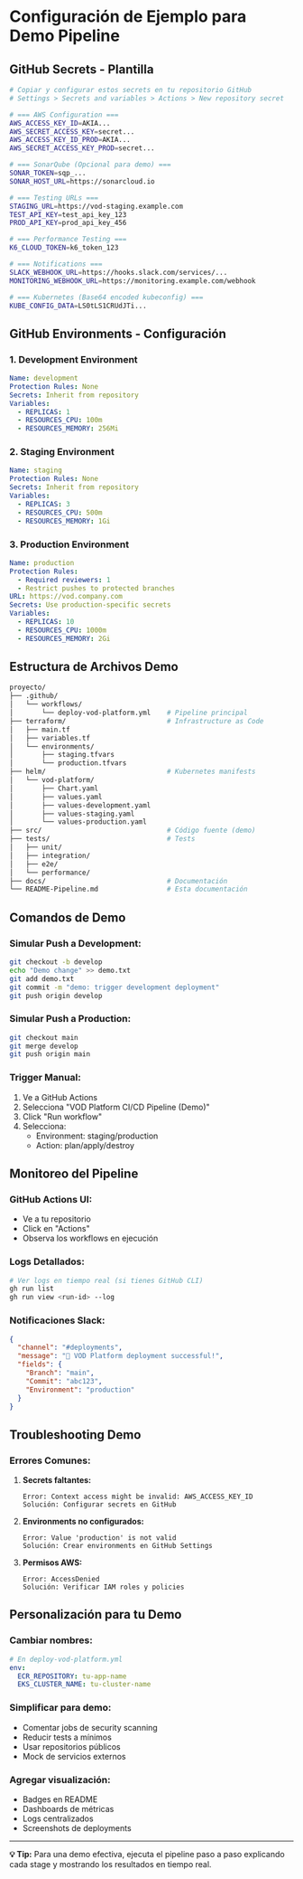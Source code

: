 # Configuración de Ejemplo para Demo Pipeline

## GitHub Secrets - Plantilla

```bash
# Copiar y configurar estos secrets en tu repositorio GitHub
# Settings > Secrets and variables > Actions > New repository secret

# === AWS Configuration ===
AWS_ACCESS_KEY_ID=AKIA...
AWS_SECRET_ACCESS_KEY=secret...
AWS_ACCESS_KEY_ID_PROD=AKIA...
AWS_SECRET_ACCESS_KEY_PROD=secret...

# === SonarQube (Opcional para demo) ===
SONAR_TOKEN=sqp_...
SONAR_HOST_URL=https://sonarcloud.io

# === Testing URLs ===
STAGING_URL=https://vod-staging.example.com
TEST_API_KEY=test_api_key_123
PROD_API_KEY=prod_api_key_456

# === Performance Testing ===
K6_CLOUD_TOKEN=k6_token_123

# === Notifications ===
SLACK_WEBHOOK_URL=https://hooks.slack.com/services/...
MONITORING_WEBHOOK_URL=https://monitoring.example.com/webhook

# === Kubernetes (Base64 encoded kubeconfig) ===
KUBE_CONFIG_DATA=LS0tLS1CRUdJTi...
```

## GitHub Environments - Configuración

### 1. Development Environment
```yaml
Name: development
Protection Rules: None
Secrets: Inherit from repository
Variables:
  - REPLICAS: 1
  - RESOURCES_CPU: 100m
  - RESOURCES_MEMORY: 256Mi
```

### 2. Staging Environment
```yaml
Name: staging
Protection Rules: None
Secrets: Inherit from repository
Variables:
  - REPLICAS: 3
  - RESOURCES_CPU: 500m
  - RESOURCES_MEMORY: 1Gi
```

### 3. Production Environment
```yaml
Name: production
Protection Rules: 
  - Required reviewers: 1
  - Restrict pushes to protected branches
URL: https://vod.company.com
Secrets: Use production-specific secrets
Variables:
  - REPLICAS: 10
  - RESOURCES_CPU: 1000m
  - RESOURCES_MEMORY: 2Gi
```

## Estructura de Archivos Demo

```bash
proyecto/
├── .github/
│   └── workflows/
│       └── deploy-vod-platform.yml    # Pipeline principal
├── terraform/                         # Infrastructure as Code
│   ├── main.tf
│   ├── variables.tf
│   └── environments/
│       ├── staging.tfvars
│       └── production.tfvars
├── helm/                              # Kubernetes manifests
│   └── vod-platform/
│       ├── Chart.yaml
│       ├── values.yaml
│       ├── values-development.yaml
│       ├── values-staging.yaml
│       └── values-production.yaml
├── src/                               # Código fuente (demo)
├── tests/                             # Tests
│   ├── unit/
│   ├── integration/
│   ├── e2e/
│   └── performance/
├── docs/                              # Documentación
└── README-Pipeline.md                 # Esta documentación
```

## Comandos de Demo

### Simular Push a Development:
```bash
git checkout -b develop
echo "Demo change" >> demo.txt
git add demo.txt
git commit -m "demo: trigger development deployment"
git push origin develop
```

### Simular Push a Production:
```bash
git checkout main
git merge develop
git push origin main
```

### Trigger Manual:
1. Ve a GitHub Actions
2. Selecciona "VOD Platform CI/CD Pipeline (Demo)"
3. Click "Run workflow"
4. Selecciona:
   - Environment: staging/production
   - Action: plan/apply/destroy

## Monitoreo del Pipeline

### GitHub Actions UI:
- Ve a tu repositorio
- Click en "Actions"
- Observa los workflows en ejecución

### Logs Detallados:
```bash
# Ver logs en tiempo real (si tienes GitHub CLI)
gh run list
gh run view <run-id> --log
```

### Notificaciones Slack:
```json
{
  "channel": "#deployments",
  "message": "🚀 VOD Platform deployment successful!",
  "fields": {
    "Branch": "main",
    "Commit": "abc123",
    "Environment": "production"
  }
}
```

## Troubleshooting Demo

### Errores Comunes:

1. **Secrets faltantes:**
   ```
   Error: Context access might be invalid: AWS_ACCESS_KEY_ID
   Solución: Configurar secrets en GitHub
   ```

2. **Environments no configurados:**
   ```
   Error: Value 'production' is not valid
   Solución: Crear environments en GitHub Settings
   ```

3. **Permisos AWS:**
   ```
   Error: AccessDenied
   Solución: Verificar IAM roles y policies
   ```

## Personalización para tu Demo

### Cambiar nombres:
```yaml
# En deploy-vod-platform.yml
env:
  ECR_REPOSITORY: tu-app-name
  EKS_CLUSTER_NAME: tu-cluster-name
```

### Simplificar para demo:
- Comentar jobs de security scanning
- Reducir tests a mínimos
- Usar repositorios públicos
- Mock de servicios externos

### Agregar visualización:
- Badges en README
- Dashboards de métricas
- Logs centralizados
- Screenshots de deployments

---

**💡 Tip:** Para una demo efectiva, ejecuta el pipeline paso a paso explicando cada stage y mostrando los resultados en tiempo real.
